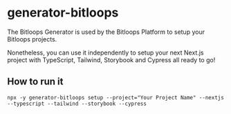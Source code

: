 # generator-bitloops

The Bitloops Generator is used by the Bitloops Platform to setup your Bitloops projects.

Nonetheless, you can use it independently to setup your next Next.js project with TypeScript, Tailwind, Storybook and Cypress all ready to go!

## How to run it

`npx -y generator-bitloops setup --project="Your Project Name" --nextjs --typescript --tailwind --storybook --cypress`
